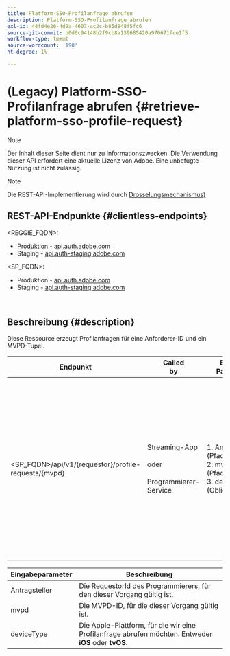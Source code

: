 ```yaml
---
title: Platform-SSO-Profilanfrage abrufen
description: Platform-SSO-Profilanfrage abrufen
exl-id: 44fd4e26-4d9a-4607-ac2c-b85d848f5fc6
source-git-commit: b0d6c94148b2f9cb8a139685420a970671fce1f5
workflow-type: tm+mt
source-wordcount: '190'
ht-degree: 1%

---
```


# (Legacy) Platform-SSO-Profilanfrage abrufen {#retrieve-platform-sso-profile-request}

>[!NOTE]
>
>Der Inhalt dieser Seite dient nur zu Informationszwecken. Die Verwendung dieser API erfordert eine aktuelle Lizenz von Adobe. Eine unbefugte Nutzung ist nicht zulässig.

>[!NOTE]
>
> Die REST-API-Implementierung wird durch [Drosselungsmechanismus) ](/help/authentication/integration-guide-programmers/throttling-mechanism.md)

## REST-API-Endpunkte {#clientless-endpoints}

&lt;REGGIE_FQDN>:

* Produktion - [api.auth.adobe.com](http://api.auth.adobe.com/)
* Staging - [api.auth-staging.adobe.com](http://api.auth-staging.adobe.com/)

&lt;SP_FQDN>:

* Produktion - [api.auth.adobe.com](http://api.auth.adobe.com/)
* Staging - [api.auth-staging.adobe.com](http://api.auth-staging.adobe.com/)

</br>

## Beschreibung {#description}

Diese Ressource erzeugt Profilanfragen für eine Anforderer-ID und ein MVPD-Tupel.


| Endpunkt | Called </br>by | Eingabe   </br>Parameter | HTTP </br>Methode | Antwort | HTTP </br>Antwort |
| --- | --- | --- | --- | --- | --- |
| &lt;SP_FQDN>/api/v1/{requestor}/profile-requests/{mvpd} | Streaming-App</br></br>oder</br></br>Programmierer-Service | 1. Anforderer (Pfadparameter)</br>2. mvpd (Pfadparameter)</br>3. deviceType (Obligatorisch) | GET | Der Content-Typ der Antwort lautet application/octet-stream, da die tatsächliche Payload für die Client-Anwendung undurchsichtig ist.</br></br>Die Antwort sollte von der Anwendung zum Abrufen eines Profil-SSO an </br></br> Platform-SSO-Engine weitergeleitet werden. | 200 - Erfolg   </br>400 - Fehlerhafte Anfrage |


| Eingabeparameter | Beschreibung |
| --------------- | -------------------------------------------------------------------------------------------------------- |
| Antragsteller | Die RequestorId des Programmierers, für den dieser Vorgang gültig ist. |
| mvpd | Die MVPD-ID, für die dieser Vorgang gültig ist. |
| deviceType | Die Apple-Plattform, für die wir eine Profilanfrage abrufen möchten.  Entweder **iOS** oder **tvOS**. |
